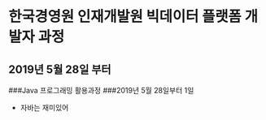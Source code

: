 # 한국경영원 인재개발원 빅데이터 플랫폼 개발자 과정

## 2019년 5월 28일 부터

###Java 프로그래밍 활용과정
###2019년 5월 28일부터 1일

* 자바는 재미있어

